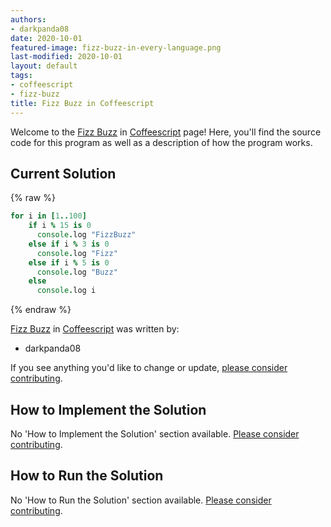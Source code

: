 ```yaml
---
authors:
- darkpanda08
date: 2020-10-01
featured-image: fizz-buzz-in-every-language.png
last-modified: 2020-10-01
layout: default
tags:
- coffeescript
- fizz-buzz
title: Fizz Buzz in Coffeescript
---
```


Welcome to the [Fizz Buzz](https://sampleprograms.io/projects/fizz-buzz) in [Coffeescript](https://sampleprograms.io/languages/coffeescript) page! Here, you'll find the source code for this program as well as a description of how the program works.

## Current Solution

{% raw %}

```coffeescript
for i in [1..100]   
    if i % 15 is 0  
      console.log "FizzBuzz"    
    else if i % 3 is 0  
      console.log "Fizz"    
    else if i % 5 is 0  
      console.log "Buzz"    
    else    
      console.log i
```

{% endraw %}

[Fizz Buzz](https://sampleprograms.io/projects/fizz-buzz) in [Coffeescript](https://sampleprograms.io/languages/coffeescript) was written by:

- darkpanda08

If you see anything you'd like to change or update, [please consider contributing](https://github.com/TheRenegadeCoder/sample-programs).

## How to Implement the Solution

No 'How to Implement the Solution' section available. [Please consider contributing](https://github.com/TheRenegadeCoder/sample-programs-website).

## How to Run the Solution

No 'How to Run the Solution' section available. [Please consider contributing](https://github.com/TheRenegadeCoder/sample-programs-website).